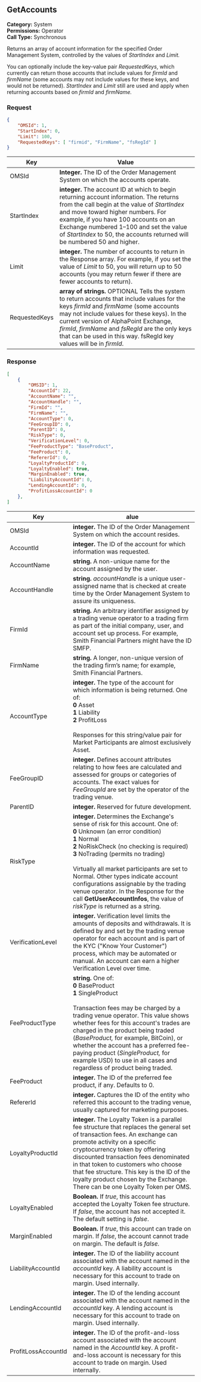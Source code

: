 ## GetAccounts

**Category:** System<br />**Permissions:** Operator<br />**Call Type:** Synchronous

Returns an array of account information for the specified Order Management System, controlled by the values of *StartIndex* and *Limit.* 

You can optionally include the key-value pair *RequestedKeys*, which currently can return those accounts that include values for *firmId* and *firmName* (some accounts may not include values for these keys, and would not be returned). *StartIndex* and *Limit* still are used and apply when returning accounts based on *firmId* and *firmName.* 

### Request

```json
{
    "OMSId": 1,
    "StartIndex": 0,
    "Limit": 100,
    "RequestedKeys": [ "firmid", "FirmName", "fsRegId" ]
}
```

| Key           | Value                                                        |
| ------------- | ------------------------------------------------------------ |
| OMSId         | **Integer.** The ID of the Order Management System on which the accounts operate. |
| StartIndex    | **integer.** The account ID at which to begin returning account information. The returns from the call begin at the value of *StartIndex* and move toward higher numbers. For example, if you have 100 accounts on an Exchange numbered 1&ndash;100 and set the value of *StartIndex* to 50, the accounts returned will be numbered 50 and higher. |
| Limit         | **integer.** The number of accounts to return in the Response array. For example, if you set the value of *Limit* to 50, you will return up to 50 accounts (you may return fewer if there are fewer accounts to return). |
| RequestedKeys | **array of strings.** OPTIONAL Tells the system to return accounts that include values for the keys *firmId* and *firmName* (some accounts may not include values for these keys). In the current version of AlphaPoint Exchange, *firmId*, *firmName* and *fsRegId* are the only keys that can be used in this way. fsRegId key values will be in *firmId*. |

### Response

```json
[
    {
        "OMSID": 1,
        "AccountId": 22,
        "AccountName": "",
        "AccountHandle": "",
        "FirmId": "",
        "FirmName": "",
        "AccountType": 0,
        "FeeGroupID": 0,
        "ParentID": 0,
        "RiskType": 0,
        "VerificationLevel": 0,
        "FeeProductType": "BaseProduct",
        "FeeProduct": 0,
        "RefererId": 0,
        "LoyaltyProductId": 0,
        "LoyaltyEnabled": true,
        "MarginEnabled": true,
        "LiabilityAccountId": 0,
        "LendingAccountId": 0,
        "ProfitLossAccountId": 0
    },
]
```


| Key                 | alue                                                         |
| ------------------- | ------------------------------------------------------------ |
| OMSId               | **integer.** The ID of the Order Management System on which the account resides. |
| AccountId           | **integer.** The ID of the account for which information was requested. |
| AccountName         | **string.** A non-unique name for the account assigned by the user. |
| AccountHandle       | **string.** *accountHandle* is a unique user-assigned name that is checked at create time by the Order Management System to assure its uniqueness. |
| FirmId              | **string.** An arbitrary identifier assigned by a trading venue operator to a trading firm as part of the initial company, user, and account set up process. For example, Smith Financial Partners might have the ID SMFP. |
| FirmName            | **string.** A longer, non-unique version of the trading firm’s name; for example, Smith Financial Partners. |
| AccountType         | **integer.** The type of the account for which information is being returned. One of:<br />**0** Asset<br />**1** Liability<br />**2** ProfitLoss<br /><br />Responses for this string/value pair for Market Participants are almost exclusively Asset. |
| FeeGroupID          | **integer.** Defines account attributes relating to how fees are calculated and assessed for groups or categories of accounts. The exact values for *FeeGroupId* are set by the operator of the trading venue. |
| ParentID            | **integer.** Reserved for future development.                |
| RiskType            | **integer.** Determines the Exchange's sense of risk for this account. One of: <br />**0** Unknown (an error condition)<br />**1** Normal<br />**2** NoRiskCheck (no checking is required)<br />**3** NoTrading (permits no trading)<br /><br />Virtually all market participants are set to Normal. Other types indicate account configurations assignable by the trading venue operator. In the Response for the call **GetUserAccountInfos**, the value of *riskType* is returned as a string. |
| VerificationLevel   | **integer.** Verification level limits the amounts of deposits and withdrawals. It is defined by and set by the trading venue operator for each account and is part of the KYC ("Know Your Customer") process, which may be automated or manual. An account can earn a higher Verification Level over time. |
| FeeProductType      | **string.** One of:<br />**0** BaseProduct<br />**1** SingleProduct<br /><br />Transaction fees may be charged by a trading venue operator. This value shows whether fees for this account's trades are charged in the product being traded (*BaseProduct,* for example, BitCoin), or whether the account has a preferred fee-paying product (*SingleProduct,* for example USD) to use in all cases and regardless of product being traded. |
| FeeProduct          | **integer.** The ID of the preferred fee product, if any. Defaults to 0. |
| RefererId           | **integer.** Captures the ID of the entity who referred this account to the trading venue, usually captured for marketing purposes. |
| LoyaltyProductId    | **integer.** The Loyalty Token is a parallel fee structure that replaces the general set of transaction fees. An exchange can promote activity on a specific cryptocurrency token by offering discounted transaction fees denominated in that token to customers who choose that fee structure. This key is the ID of the loyalty product chosen by the Exchange. There can be one Loyalty Token per OMS. |
| LoyaltyEnabled      | **Boolean.** If *true*, this account has accepted the Loyalty Token fee structure. If *false*, the account has not accepted it. The default setting is *false*. |
| MarginEnabled       | **Boolean.** If *true*, this account can trade on margin. If *false*, the account cannot trade on margin. The default is *false.* |
| LiabilityAccountId  | **integer.** The ID of the liability account associated with the account named in the *accountId* key. A liability account is necessary for this account to trade on margin. Used internally. |
| LendingAccountId    | **integer.** The ID of the lending account associated with the account named in the *accountId* key. A lending account is necessary for this account to trade on margin. Used internally. |
| ProfitLossAccountId | **integer.** The ID of the profit-and-loss account associated with the account named in the *AccountId* key. A profit-and-loss account is necessary for this account to trade on margin. Used internally. |

